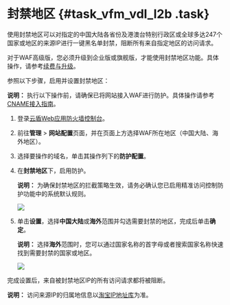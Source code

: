 # 封禁地区 {#task_vfm_vdl_l2b .task}

使用封禁地区可以对指定的中国大陆各省份及港澳台特别行政区或全球多达247个国家或地区的来源IP进行一键黑名单封禁，阻断所有来自指定地区的访问请求。

对于WAF高级版，您必须升级到企业版或旗舰版，才能使用封禁地区功能。具体操作，请参考[续费与升级](../../../../../intl.zh-CN/产品定价/续费与升级.md#)。

参照以下步骤，启用并设置封禁地区：

**说明：** 执行以下操作前，请确保已将网站接入WAF进行防护。具体操作请参考[CNAME接入指南](intl.zh-CN/用户指南/接入WAF/1WAF接入指南.md#)。

1.  登录[云盾Web应用防火墙控制台](https://yundun.console.aliyun.com/?p=waf)。 
2.  前往**管理** \> **网站配置**页面，并在页面上方选择WAF所在地区（中国大陆、海外地区）。 
3.  选择要操作的域名，单击其操作列下的**防护配置**。 
4.  在**封禁地区**下，启用防护。 

    **说明：** 为确保封禁地区的拦截策略生效，请务必确认您已启用精准访问控制防护功能中的系统默认规则。

    ![](http://static-aliyun-doc.oss-cn-hangzhou.aliyuncs.com/assets/img/15566/15469628117072_zh-CN.png)

5.  单击**设置**，选择**中国大陆**或**海外**范围并勾选需要封禁的地区，完成后单击**确定**。 

    **说明：** 选择**海外**范围时，您可以通过国家名称的首字母或者搜索国家名称快速找到需要封禁的国家或地区。

    ![](http://static-aliyun-doc.oss-cn-hangzhou.aliyuncs.com/assets/img/15566/15469628117073_zh-CN.png)


完成设置后，来自被封禁地区IP的所有访问请求都将被阻断。

**说明：** 访问来源IP的归属地信息以[淘宝IP地址库](http://ip.taobao.com/)为准。

